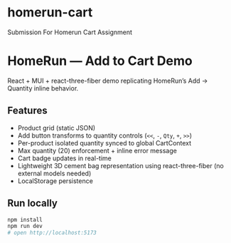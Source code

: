 # homerun-cart
Submission For Homerun Cart Assignment

# HomeRun — Add to Cart Demo

React + MUI + react-three-fiber demo replicating HomeRun’s Add -> Quantity inline behavior.

## Features
- Product grid (static JSON)
- Add button transforms to quantity controls (`<<`, `-`, `Qty`, `+`, `>>`)
- Per-product isolated quantity synced to global CartContext
- Max quantity (20) enforcement + inline error message
- Cart badge updates in real-time
- Lightweight 3D cement bag representation using react-three-fiber (no external models needed)
- LocalStorage persistence

## Run locally
```bash
npm install
npm run dev
# open http://localhost:5173
